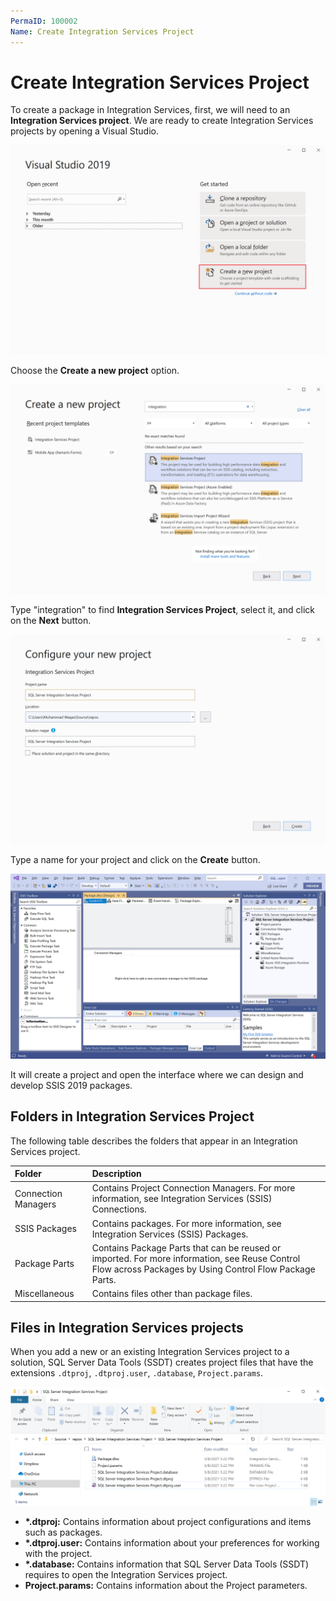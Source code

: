 ```yaml
---
PermaID: 100002
Name: Create Integration Services Project
---
```


# Create Integration Services Project

To create a package in Integration Services, first, we will need to an **Integration Services project**. We are ready to create Integration Services projects by opening a Visual Studio.

<img src="images/create-project-1.png" alt="Create a new project">

Choose the **Create a new project** option.

<img src="images/create-project-2.png" alt="Choose Integration Services Project template">

Type "integration" to find **Integration Services Project**, select it, and click on the **Next** button.

<img src="images/create-project-3.png" alt="Type a project name">

Type a name for your project and click on the **Create** button.

<img src="images/create-project-4.png" alt="Project created">

It will create a project and open the interface where we can design and develop SSIS 2019 packages.

## Folders in Integration Services Project

The following table describes the folders that appear in an Integration Services project.

| Folder              | Description                                                 |
| :-------------------| :-----------------------------------------------------------|
| Connection Managers | Contains Project Connection Managers. For more information, see Integration Services (SSIS) Connections. |
| SSIS Packages       | Contains packages. For more information, see Integration Services (SSIS) Packages. |
| Package Parts       | Contains Package Parts that can be reused or imported. For more information, see Reuse Control Flow across Packages by Using Control Flow Package Parts. |
| Miscellaneous       | Contains files other than package files. |

## Files in Integration Services projects

When you add a new or an existing Integration Services project to a solution, SQL Server Data Tools (SSDT) creates project files that have the extensions `.dtproj`, `.dtproj.user`, `.database`, `Project.params`.

<img src="images/create-project-5.png" alt="Project files">

 - **\*.dtproj:** Contains information about project configurations and items such as packages.
 - **\*.dtproj.user:** Contains information about your preferences for working with the project.
 - **\*.database:** Contains information that SQL Server Data Tools (SSDT) requires to open the Integration Services project.
 - **Project.params:** Contains information about the Project parameters.
